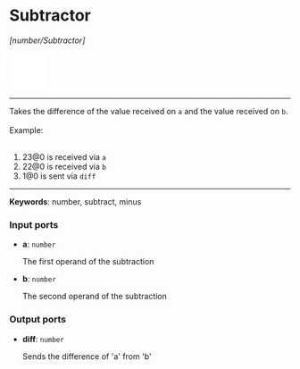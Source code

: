 # Subtractor

_[number/Subtractor]_

![icon](</assets/icons/abac34e3-c832-4c7b-b045-62f82ebc3ddb.png>)

---

Takes the difference of the value received on `a` and the value received on `b`.<br>
<br>
Example:<br>
<br>
1. 23@0 is received via `a`<br>
2. 22@0 is received via `b`<br>
3. 1@0 is sent via `diff`<br>

---

__Keywords__: number, subtract, minus

### Input ports

* __a__: ` number `

    The first operand of the subtraction<br>


* __b__: ` number `

    The second operand of the subtraction<br>

### Output ports

* __diff__: ` number `

    Sends the difference of 'a' from 'b'<br>

